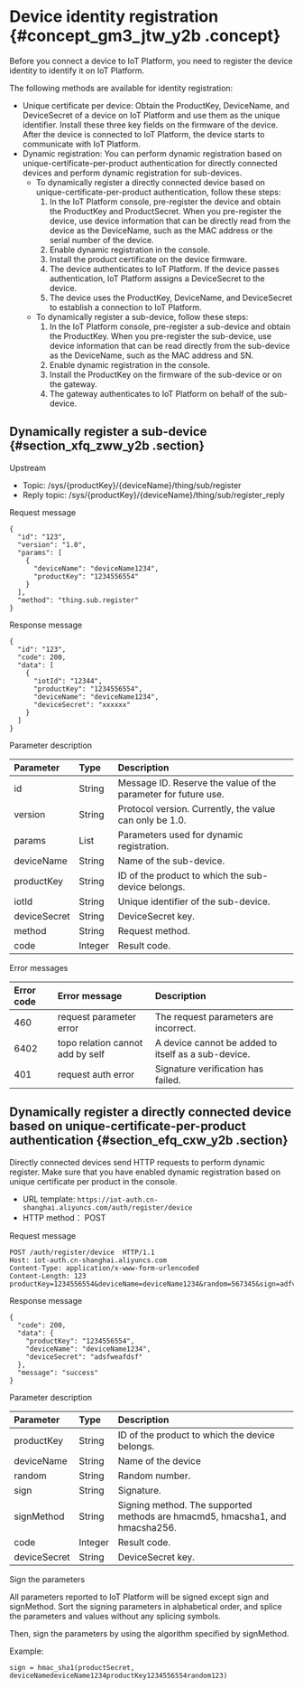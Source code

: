 # Device identity registration {#concept_gm3_jtw_y2b .concept}

Before you connect a device to IoT Platform, you need to register the device identity to identify it on IoT Platform.

The following methods are available for identity registration:

-   Unique certificate per device: Obtain the ProductKey, DeviceName, and DeviceSecret of a device on IoT Platform and use them as the unique identifier. Install these three key fields on the firmware of the device. After the device is connected to IoT Platform, the device starts to communicate with IoT Platform.
-   Dynamic registration: You can perform dynamic registration based on unique-certificate-per-product authentication for directly connected devices and perform dynamic registration for sub-devices.
    -   To dynamically register a directly connected device based on unique-certificate-per-product authentication, follow these steps:
        1.  In the IoT Platform console, pre-register the device and obtain the ProductKey and ProductSecret. When you pre-register the device, use device information that can be directly read from the device as the DeviceName, such as the MAC address or the serial number of the device.
        2.  Enable dynamic registration in the console.
        3.  Install the product certificate on the device firmware.
        4.  The device authenticates to IoT Platform. If the device passes authentication, IoT Platform assigns a DeviceSecret to the device.
        5.  The device uses the ProductKey, DeviceName, and DeviceSecret to establish a connection to IoT Platform.
    -   To dynamically register a sub-device, follow these steps:
        1.  In the IoT Platform console, pre-register a sub-device and obtain the ProductKey. When you pre-register the sub-device, use device information that can be read directly from the sub-device as the DeviceName, such as the MAC address and SN.
        2.  Enable dynamic registration in the console.
        3.  Install the ProductKey on the firmware of the sub-device or on the gateway.
        4.  The gateway authenticates to IoT Platform on behalf of the sub-device.

## Dynamically register a sub-device {#section_xfq_zww_y2b .section}

Upstream​

-   Topic: /sys/\{productKey\}/\{deviceName\}/thing/sub/register
-   Reply topic: /sys/\{productKey\}/\{deviceName\}/thing/sub/register\_reply

Request message

```
{
  "id": "123",
  "version": "1.0",
  "params": [
    {
      "deviceName": "deviceName1234",
      "productKey": "1234556554"
    }
  ],
  "method": "thing.sub.register"
}
```

Response message

```
{
  "id": "123",
  "code": 200,
  "data": [
    {
      "iotId": "12344",
      "productKey": "1234556554",
      "deviceName": "deviceName1234",
      "deviceSecret": "xxxxxx"
    }
  ]
}
```

​Parameter description​

|Parameter|Type |Description|
|:--------|:----|:----------|
|id|String|Message ID. Reserve the value of the parameter for future use.|
|version|String|Protocol version. Currently, the value can only be 1.0.|
|params|List|Parameters used for dynamic registration.|
|deviceName|String|Name of the sub-device.|
|productKey|String|ID of the product to which the sub-device belongs.|
|iotId|String|Unique identifier of the sub-device.|
|deviceSecret|String|DeviceSecret key.|
|method|String|Request method.|
|code|Integer|Result code.|

Error messages

|Error code|Error message|Description|
|:---------|:------------|:----------|
|460|request parameter error|The request parameters are incorrect.​|
|6402|topo relation cannot add by self|A device cannot be added to itself as a sub-device.|
|401|request auth error|Signature verification has failed.|

## Dynamically register a directly connected device based on unique-certificate-per-product authentication {#section_efq_cxw_y2b .section}

Directly connected devices send HTTP requests to perform dynamic register. Make sure that you have enabled dynamic registration based on unique certificate per product in the console.

-   URL template: `https://iot-auth.cn-shanghai.aliyuncs.com/auth/register/device`
-   HTTP method： POST

Request message

```
POST /auth/register/device  HTTP/1.1
Host: iot-auth.cn-shanghai.aliyuncs.com
Content-Type: application/x-www-form-urlencoded
Content-Length: 123
productKey=1234556554&deviceName=deviceName1234&random=567345&sign=adfv123hdfdh&signMethod=HmacMD5
```

Response message

```
{
  "code": 200,
  "data": {
    "productKey": "1234556554",
    "deviceName": "deviceName1234",
    "deviceSecret": "adsfweafdsf"
  },
  "message": "success"
}
```

Parameter description

|Parameter|Type |Description|
|:--------|:----|:----------|
|productKey|String|ID of the product to which the device belongs.|
|deviceName|String|Name of the device|
|random|String|Random number.|
|sign|String|Signature.|
|signMethod|String|Signing method. The supported methods are hmacmd5, hmacsha1, and hmacsha256.|
|code|Integer|​Result code.​|
|deviceSecret|String|DeviceSecret key.|

Sign the parameters

All parameters reported to IoT Platform will be signed except sign and signMethod. Sort the signing parameters in alphabetical order, and splice the parameters and values without any splicing symbols.

Then, sign the parameters by using the algorithm specified by signMethod.

Example:

```
sign = hmac_sha1(productSecret, deviceNamedeviceName1234productKey1234556554random123)
```

